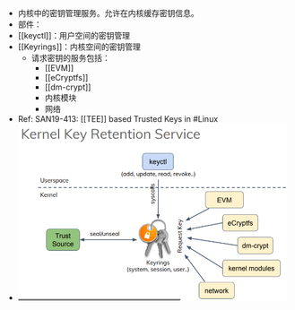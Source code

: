 - 内核中的密钥管理服务。允许在内核缓存密钥信息。
- 部件：
- [[keyctl]]：用户空间的密钥管理
- [[Keyrings]]：内核空间的密钥管理
	- 请求密钥的服务包括：
		- [[EVM]]
		- [[eCryptfs]]
		- [[dm-crypt]]
		- 内核模块
		- 网络
- Ref: SAN19-413: [[TEE]] based Trusted Keys in #Linux
- ![kkrs](../assets/Kernel_Key_Retention_Service.png)